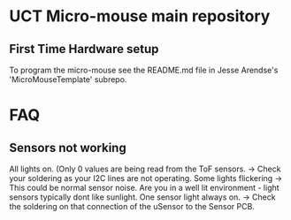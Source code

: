 # UCT Micro-mouse main repository

## First Time Hardware setup
To program the micro-mouse see the README.md file in Jesse Arendse's 'MicroMouseTemplate' subrepo.


# FAQ

## Sensors not working
All lights on. (Only 0 values are being read from the ToF sensors. -> Check your soldering as your I2C lines are not operating.
Some lights flickering -> This could be normal sensor noise. Are you in a well lit environment - light sensors typically dont like sunlight.
One sensor light always on. -> Check the soldering on that connection of the uSensor to the Sensor PCB.

